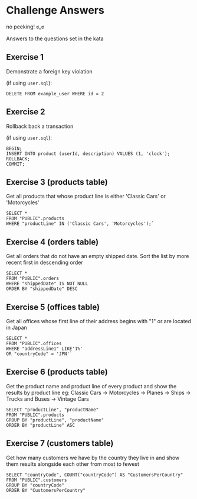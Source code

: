 # Challenge Answers

no peeking! ಠ_ಠ

Answers to the questions set in the kata


## Exercise 1
Demonstrate a foreign key violation

(if using `user.sql`):

`DELETE FROM example_user WHERE id = 2`

## Exercise 2
Rollback back a transaction

(if using `user.sql`):

```
BEGIN;
INSERT INTO product (userId, description) VALUES (1, 'clock');
ROLLBACK;
COMMIT;
```

## Exercise 3 (products table)
Get all products that whose product line is either 'Classic Cars' or 'Motorcycles'

```
SELECT *
FROM "PUBLIC".products
WHERE "productLine" IN ('Classic Cars', 'Motorcycles');`
```

## Exercise 4 (orders table)
Get all orders that do not have an empty shipped date. Sort the list by more recent first in descending order

```
SELECT *
FROM "PUBLIC".orders
WHERE "shippedDate" IS NOT NULL
ORDER BY "shippedDate" DESC
```


## Exercise 5 (offices table) 
Get all offices whose first line of their address begins with "1" or are located in Japan

```
SELECT *
FROM "PUBLIC".offices
WHERE "addressLine1" LIKE'1%'
OR "countryCode" = 'JPN'`
```

## Exercise 6 (products table)
Get the product name and product line of every product and show the results by product line eg:
Classic Cars -> Motorcycles -> Planes -> Ships -> Trucks and Buses -> Vintage Cars

```
SELECT "productLine", "productName"
FROM "PUBLIC".products
GROUP BY "productLine", "productName"
ORDER BY "productLine" ASC
```


## Exercise 7 (customers table)
Get how many customers we have by the country they live in and show them results alongside each other from most to fewest

```
SELECT "countryCode", COUNT("countryCode") AS "CustomersPerCountry"
FROM "PUBLIC".customers
GROUP BY "countryCode"
ORDER BY "CustomersPerCountry"
```
